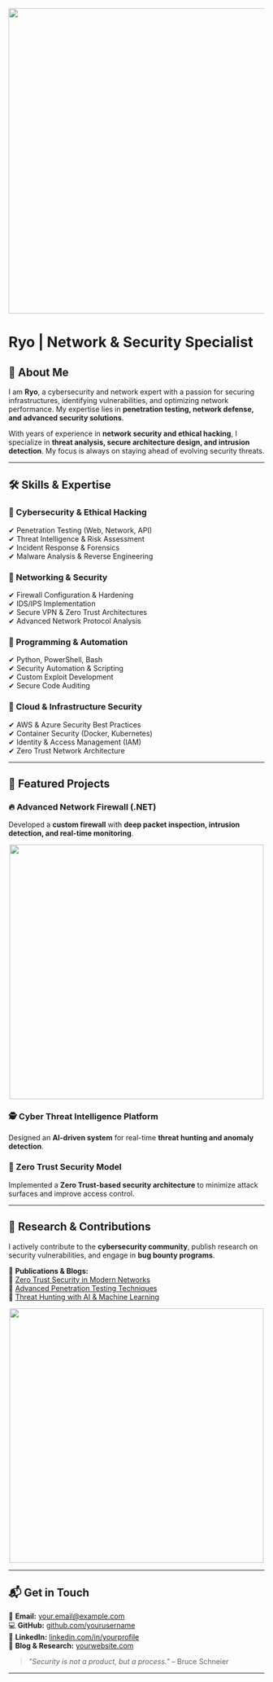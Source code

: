 <p align="center">
  <img src="https://media.giphy.com/media/HscDLzkO8EOTmgkhQP/giphy.gif" width="600" />
</p>

# Ryo | Network & Security Specialist  

## 📖 About Me  
I am **Ryo**, a cybersecurity and network expert with a passion for securing infrastructures, identifying vulnerabilities, and optimizing network performance. My expertise lies in **penetration testing, network defense, and advanced security solutions**.

With years of experience in **network security and ethical hacking**, I specialize in **threat analysis, secure architecture design, and intrusion detection**. My focus is always on staying ahead of evolving security threats.

---

## 🛠️ Skills & Expertise  

### 🔹 Cybersecurity & Ethical Hacking  
✔ Penetration Testing (Web, Network, API)  
✔ Threat Intelligence & Risk Assessment  
✔ Incident Response & Forensics  
✔ Malware Analysis & Reverse Engineering  

### 🔹 Networking & Security  
✔ Firewall Configuration & Hardening  
✔ IDS/IPS Implementation  
✔ Secure VPN & Zero Trust Architectures  
✔ Advanced Network Protocol Analysis  

### 🔹 Programming & Automation  
✔ Python, PowerShell, Bash  
✔ Security Automation & Scripting  
✔ Custom Exploit Development  
✔ Secure Code Auditing  

### 🔹 Cloud & Infrastructure Security  
✔ AWS & Azure Security Best Practices  
✔ Container Security (Docker, Kubernetes)  
✔ Identity & Access Management (IAM)  
✔ Zero Trust Network Architecture  

---

## 🚀 Featured Projects  

### 🔥 Advanced Network Firewall (.NET)  
Developed a **custom firewall** with **deep packet inspection, intrusion detection, and real-time monitoring**.

<p align="center">
  <img src="https://media.giphy.com/media/j2pWZpr5RlpCodOPZT/giphy.gif" width="500"/>
</p>

### 🕵️ Cyber Threat Intelligence Platform  
Designed an **AI-driven system** for real-time **threat hunting and anomaly detection**.

### 🔐 Zero Trust Security Model  
Implemented a **Zero Trust-based security architecture** to minimize attack surfaces and improve access control.

---

## 📡 Research & Contributions  
I actively contribute to the **cybersecurity community**, publish research on security vulnerabilities, and engage in **bug bounty programs**.

📜 **Publications & Blogs:**  
🔗 [Zero Trust Security in Modern Networks](#)  
🔗 [Advanced Penetration Testing Techniques](#)  
🔗 [Threat Hunting with AI & Machine Learning](#)  

<p align="center">
  <img src="https://media.giphy.com/media/3o7aCTfyhYawdOXcFW/giphy.gif" width="500"/>
</p>

---

## 📬 Get in Touch  
📩 **Email:** your.email@example.com  
💻 **GitHub:** [github.com/yourusername](https://github.com/yourusername)  
🔗 **LinkedIn:** [linkedin.com/in/yourprofile](https://linkedin.com/in/yourprofile)  
📖 **Blog & Research:** [yourwebsite.com](#)  

> _"Security is not a product, but a process."_ – Bruce Schneier  

---
